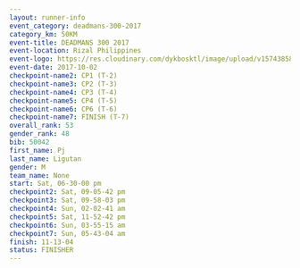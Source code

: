 ```yaml
---
layout: runner-info 
event_category: deadmans-300-2017 
category_km: 50KM 
event-title: DEADMANS 300 2017 
event-location: Rizal Philippines 
event-logo: https://res.cloudinary.com/dykbosktl/image/upload/v1574385898/Logo/2017-DM300-Logo_ljecaw.jpg 
event-date: 2017-10-02 
checkpoint-name2: CP1 (T-2) 
checkpoint-name3: CP2 (T-3) 
checkpoint-name4: CP3 (T-4) 
checkpoint-name5: CP4 (T-5) 
checkpoint-name6: CP6 (T-6) 
checkpoint-name7: FINISH (T-7) 
overall_rank: 53
gender_rank: 48
bib: 50042
first_name: Pj
last_name: Ligutan
gender: M
team_name: None
start: Sat, 06-30-00 pm
checkpoint2: Sat, 09-05-42 pm
checkpoint3: Sat, 09-58-03 pm
checkpoint4: Sun, 02-02-41 am
checkpoint5: Sat, 11-52-42 pm
checkpoint6: Sun, 03-55-15 am
checkpoint7: Sun, 05-43-04 am
finish: 11-13-04
status: FINISHER
---
```

